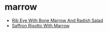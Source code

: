 # marrow

 * [Rib Eye With Bone Marrow And Radish Salad](../index/r/rib-eye-with-bone-marrow-and-radish-salad-56390117.json)
 * [Saffron Risotto With Marrow](../index/s/saffron-risotto-with-marrow-236965.json)
